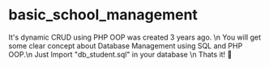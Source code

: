 # basic_school_management
It's dynamic CRUD using PHP OOP was created 3 years ago. \n
You will get some clear concept about Database Management using SQL and PHP OOP.\n
Just Import "db_student.sql" in your database \n
Thats it! 🙂
